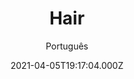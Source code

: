 ---
id: '81da9cc4-d408-4034-88b9-56b07bee1eff'
type: 'movie' # Filme, Série, Anime
title: "Hair"
synopsis: ["“Hair” é uma adaptação cômico-dramática-musical do musical da Broadway de 1968 “Hair: An American Tribal Love-Rock Musical”. Claude (John Savage),  um jovem do Oklahoma que foi recrutado para a guerra do Vietnã, está indo se apresentar no  campo de treinamento do exército. No meio do caminho ele passa por Nova York onde conhece e é “adotado” por um grupo de hippies comandados por Berger (Treat Williams), que como seus amigos tem conceitos nada convencionais sobre o comportamento social e tenta convencê-lo dos absurdos da atual sociedade. Acaba sendo rapidamente conquistado pela subcultura juvenil do Paz e Amor. Lá Claude também se apaixona por Sheila (Beverly D’Angelo), uma jovem proveniente de uma rica família.",
]
originalTitle: "Hair"
date: '2021-04-05T19:17:04.000Z'
update: '2021-04-05T19:17:04.000Z'
releaseDate: '1979-03-14T03:00:00.000Z'
imdb:
  rating: '7.6' # 8.5
  id: '' # tt0470752
duration: '2h 01 Min'
trailer:
  urls: [
    '',
  ]
tags: ['1080p']
genre: ['Comédia', 'Drama', 'Musical'] #
quality: 'BluRay' # BluRay, WEB-DL, HDTV, WEB-DL4K, WEB-DLe
format: 'Mkv' # MKV, MP4, TS
audio: 'Português, Inglês' # Dublado, Legendado, Dual Audio, Dub & Leg
subtitle: 'Português' # Português, inglês,
size: '2.47 GB' # 4.8 GB
audioQuality: 10
videoQuality: 10
directors: []
#  - name: 'Lana Wachowski'
#    image: ''
#  - name: 'Lilly Wachowski'
#    image: ''
cast: []
#  - name: 'Keanu Reeves'
#    image: ''
#    characterName: 'Neo'
writers: []
#  - name: ''
#    image: ''
maturityRating:
  age: '' # L , 10, 12, 14, 16, 18
  topics: [''] # Violence, Illegal drugs, Inappropriate Language, Legal Drugs, Sexual Content, Extreme Violence
###########################################
download:
  
  - url: 'magnet:?xt=urn:btih:2544ff74dd2a874bc435a3a75e47aa5cf74f3832&dn=Hair.1979.1080p.BluRay.x264.DUAL-LAPUMiA.Org&tr=udp%3a%2f%2ftracker.openbittorrent.com%3a1337%2fannounce&tr=udp%3a%2f%2ftracker.opentrackr.org%3a1337%2fannounce'
    resolution: '1080p' # 720p, 1080p, 4K,
    audio: 'Dual Áudio' # Dublado, Legendado, Dual Audio
    size: '' # 4.8 GB
    quality: '' # BluRay, WEB-DL
    format: '' # MKV
images:
  cover: '/assets/movies/hair.jpg'
  background: '/assets/movies/'
---